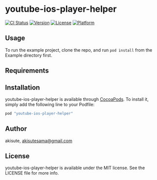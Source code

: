 # youtube-ios-player-helper

[![CI Status](http://img.shields.io/travis/akisute/youtube-ios-player-helper.svg?style=flat)](https://travis-ci.org/akisute/youtube-ios-player-helper)
[![Version](https://img.shields.io/cocoapods/v/youtube-ios-player-helper.svg?style=flat)](http://cocoapods.org/pods/youtube-ios-player-helper)
[![License](https://img.shields.io/cocoapods/l/youtube-ios-player-helper.svg?style=flat)](http://cocoapods.org/pods/youtube-ios-player-helper)
[![Platform](https://img.shields.io/cocoapods/p/youtube-ios-player-helper.svg?style=flat)](http://cocoapods.org/pods/youtube-ios-player-helper)

## Usage

To run the example project, clone the repo, and run `pod install` from the Example directory first.

## Requirements

## Installation

youtube-ios-player-helper is available through [CocoaPods](http://cocoapods.org). To install
it, simply add the following line to your Podfile:

```ruby
pod "youtube-ios-player-helper"
```

## Author

akisute, akisutesama@gmail.com

## License

youtube-ios-player-helper is available under the MIT license. See the LICENSE file for more info.
